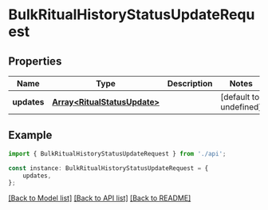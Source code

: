 # BulkRitualHistoryStatusUpdateRequest


## Properties

Name | Type | Description | Notes
------------ | ------------- | ------------- | -------------
**updates** | [**Array&lt;RitualStatusUpdate&gt;**](RitualStatusUpdate.md) |  | [default to undefined]

## Example

```typescript
import { BulkRitualHistoryStatusUpdateRequest } from './api';

const instance: BulkRitualHistoryStatusUpdateRequest = {
    updates,
};
```

[[Back to Model list]](../README.md#documentation-for-models) [[Back to API list]](../README.md#documentation-for-api-endpoints) [[Back to README]](../README.md)
